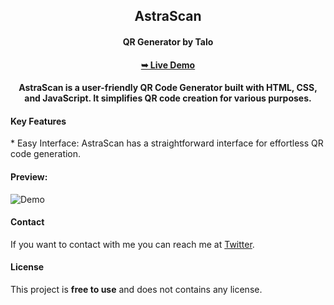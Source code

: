  <h2 align="center">AstraScan</h2>

  <h4 align="center">QR Generator by Talo</h4>

  <h4 align="center"><a href=""><strong>➥ Live Demo</strong></a></h4>

<h4 align="center">AstraScan is a user-friendly QR Code Generator built with HTML, CSS, and JavaScript. It simplifies QR code creation for various purposes.</a></h4>

<h4>Key Features</h4>
* Easy Interface:
AstraScan has a straightforward interface for effortless QR code generation.

#### Preview:

![Demo](https://github.com/alphaotuken/AstraScan/assets/100890340/8f1e57ce-3141-4847-9ef8-34c4bfb73e3e)

#### Contact

If you want to contact with me you can reach me at [Twitter](https://www.twitter.com/taloisik).

#### License

This project is **free to use** and does not contains any license.
